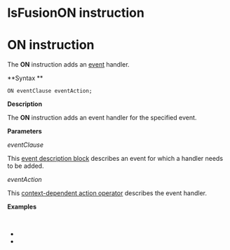 # lsFusionON instruction

# ON instruction

The **ON** instruction adds an [event](Events.md) handler.

**Syntax **

    ON eventClause eventAction;

**Description**

The **ON** instruction adds an event handler for the specified event. 

**Parameters**

*eventClause*

This [event description block](Event_description_block.md) describes an event for which a handler needs to be added.

*eventAction*

This [context-dependent action operator](Action-operator_36307157.html#Actionoperator-contextdependent) describes the event handler.

**Examples**



 

*  
*
